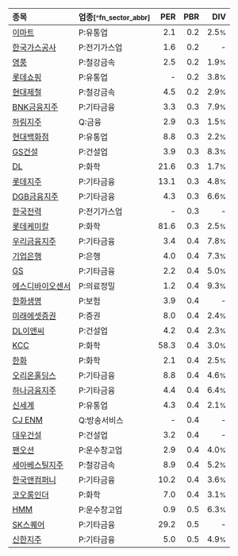 | **종목** | **업종**<small>[^fn_sector_abbr]</small> | **PER** | **PBR** | **DIV** |
| :--- | :--- | --: | --: | --: |
| [이마트](/139480/) | P:유통업 | 2.1 | 0.2 | 2.5<small>%</small> |
| [한국가스공사](/036460/) | P:전기가스업 | 1.6 | 0.2 | - |
| [영풍](/000670/) | P:철강금속 | 2.5 | 0.2 | 1.9<small>%</small> |
| [롯데쇼핑](/023530/) | P:유통업 | - | 0.2 | 3.8<small>%</small> |
| [현대제철](/004020/) | P:철강금속 | 4.5 | 0.2 | 2.9<small>%</small> |
| [BNK금융지주](/138930/) | P:기타금융 | 3.3 | 0.3 | 7.9<small>%</small> |
| [하림지주](/003380/) | Q:금융 | 2.9 | 0.3 | 1.5<small>%</small> |
| [현대백화점](/069960/) | P:유통업 | 8.8 | 0.3 | 2.2<small>%</small> |
| [GS건설](/006360/) | P:건설업 | 3.9 | 0.3 | 8.3<small>%</small> |
| [DL](/000210/) | P:화학 | 21.6 | 0.3 | 1.7<small>%</small> |
| [롯데지주](/004990/) | P:기타금융 | 13.1 | 0.3 | 4.8<small>%</small> |
| [DGB금융지주](/139130/) | P:기타금융 | 4.3 | 0.3 | 6.6<small>%</small> |
| [한국전력](/015760/) | P:전기가스업 | - | 0.3 | - |
| [롯데케미칼](/011170/) | P:화학 | 81.6 | 0.3 | 2.5<small>%</small> |
| [우리금융지주](/316140/) | P:기타금융 | 3.4 | 0.4 | 7.8<small>%</small> |
| [기업은행](/024110/) | P:은행 | 4.0 | 0.4 | 7.3<small>%</small> |
| [GS](/078930/) | P:기타금융 | 2.2 | 0.4 | 5.0<small>%</small> |
| [에스디바이오센서](/137310/) | P:의료정밀 | 1.2 | 0.4 | 9.3<small>%</small> |
| [한화생명](/088350/) | P:보험 | 3.9 | 0.4 | - |
| [미래에셋증권](/006800/) | P:증권 | 8.0 | 0.4 | 2.4<small>%</small> |
| [DL이앤씨](/375500/) | P:건설업 | 4.2 | 0.4 | 2.3<small>%</small> |
| [KCC](/002380/) | P:화학 | 58.3 | 0.4 | 3.0<small>%</small> |
| [한화](/000880/) | P:화학 | 2.1 | 0.4 | 2.5<small>%</small> |
| [오리온홀딩스](/001800/) | P:기타금융 | 8.8 | 0.4 | 4.6<small>%</small> |
| [하나금융지주](/086790/) | P:기타금융 | 4.4 | 0.4 | 6.4<small>%</small> |
| [신세계](/004170/) | P:유통업 | 4.3 | 0.4 | 2.1<small>%</small> |
| [CJ ENM](/035760/) | Q:방송서비스 | - | 0.4 | - |
| [대우건설](/047040/) | P:건설업 | 3.2 | 0.4 | - |
| [팬오션](/028670/) | P:운수창고업 | 2.9 | 0.4 | 4.0<small>%</small> |
| [세아베스틸지주](/001430/) | P:철강금속 | 8.9 | 0.4 | 5.2<small>%</small> |
| [한국앤컴퍼니](/000240/) | P:기타금융 | 10.2 | 0.4 | 3.6<small>%</small> |
| [코오롱인더](/120110/) | P:화학 | 7.0 | 0.4 | 3.1<small>%</small> |
| [HMM](/011200/) | P:운수창고업 | 0.9 | 0.5 | 6.3<small>%</small> |
| [SK스퀘어](/402340/) | P:기타금융 | 29.2 | 0.5 | - |
| [신한지주](/055550/) | P:기타금융 | 5.0 | 0.5 | 4.9<small>%</small> |